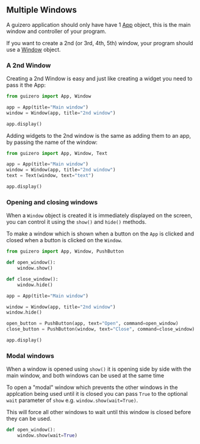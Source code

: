 ## Multiple Windows

A guizero application should only have have 1 [App](app.md) object, this is the main window and controller of your program.

If you want to create a 2nd (or 3rd, 4th, 5th) window, your program should use a [Window](window.md) object.

### A 2nd Window

Creating a 2nd Window is easy and just like creating a widget you need to pass it the App:

```python
from guizero import App, Window

app = App(title="Main window")
window = Window(app, title="2nd window")

app.display()

```

Adding widgets to the 2nd window is the same as adding them to an app, by passing the name of the window:

```python
from guizero import App, Window, Text

app = App(title="Main window")
window = Window(app, title="2nd window")
text = Text(window, text="text")

app.display()

```

### Opening and closing windows

When a `Window` object is created it is immediately displayed on the screen, you can control it using the `show()` and `hide()` methods.

To make a window which is shown when a button on the `App` is clicked and closed when a button is clicked on the `Window`.

```python
from guizero import App, Window, PushButton

def open_window():
    window.show()

def close_window():
    window.hide()

app = App(title="Main window")

window = Window(app, title="2nd window")
window.hide()

open_button = PushButton(app, text="Open", command=open_window)
close_button = PushButton(window, text="Close", command=close_window)

app.display()
```

### Modal windows

When a window is opened using `show()` it is opening side by side with the main window, and both windows can be used at the same time

To open a "modal" window which prevents the other windows in the applcation being used until it is closed you can pass `True` to the optional `wait` parameter of `show` e.g. `window.show(wait=True)`.

This will force all other windows to wait until this window is closed before they can be used.

```python
def open_window():
    window.show(wait=True)
```
